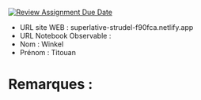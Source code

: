 [![Review Assignment Due Date](https://classroom.github.com/assets/deadline-readme-button-22041afd0340ce965d47ae6ef1cefeee28c7c493a6346c4f15d667ab976d596c.svg)](https://classroom.github.com/a/zNKu7jDa)
- URL site WEB : superlative-strudel-f90fca.netlify.app
- URL Notebook Observable :
- Nom : Winkel
- Prénom : Titouan

# Remarques :
